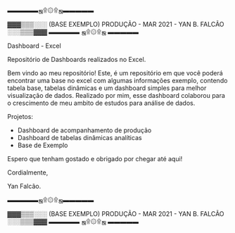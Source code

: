 ▬▬▬▬▬ஜ۩۞۩ஜ▬▬▬▬▬

   ▓▓▓▒▒▒░░░ (BASE EXEMPLO) PRODUÇÃO - MAR 2021 - YAN B. FALCÃO ░░░▒▒▒▓▓▓ 
▬▬▬▬▬ ஜ۩۞۩ஜ ▬▬▬▬▬

Dashboard - Excel

Repositório de Dashboards realizados no Excel.

Bem vindo ao meu repositório! Este, é um repositório em que você poderá encontrar uma base no excel com algumas informações exemplo, contendo tabela base, tabelas dinâmicas e um dashboard simples para melhor visualização de dados. Realizado por mim, esse dashboard colaborou para o crescimento de meu ambito de estudos para análise de dados. 

Projetos:
* Dashboard de acompanhamento de produção
* Dashboard de tabelas dinâmicas analíticas
* Base de Exemplo

Espero que tenham gostado e obrigado por chegar até aqui! 

Cordialmente,

Yan Falcão.

▬▬▬▬▬ஜ۩۞۩ஜ▬▬▬▬▬

   ▓▓▓▒▒▒░░░ (BASE EXEMPLO) PRODUÇÃO - MAR 2021 - YAN B. FALCÃO ░░░▒▒▒▓▓▓ 
▬▬▬▬▬ ஜ۩۞۩ஜ ▬▬▬▬▬
